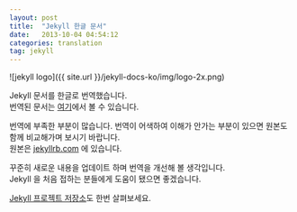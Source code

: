 ```yaml
---
layout: post
title:  "Jekyll 한글 문서"
date:   2013-10-04 04:54:12
categories: translation
tag: jekyll
---
```


![jekyll logo]({{ site.url }}/jekyll-docs-ko/img/logo-2x.png)

Jekyll 문서를 한글로 번역했습니다.  
번역된 문서는 [여기][jekyllrb-ko]에서 볼 수 있습니다.

번역에 부족한 부분이 많습니다. 번역이 어색하여 이해가 안가는 부분이 있으면 원본도 함께 비교해가며 보시기 바랍니다.  
원본은 [jekyllrb.com][jekyll-docs] 에 있습니다.

꾸준히 새로운 내용을 업데이트 하며 번역을 개선해 볼 생각입니다.  
Jekyll 을 처음 접하는 분들에게 도움이 됐으면 좋겠습니다.

[Jekyll 프로젝트 저장소][jekyll]도 한번 살펴보세요.

[jekyllrb-ko]: http://jekyllrb-ko.github.io
[jekyll]: https://github.com/jekyll/jekyll
[jekyll-docs]: http://jekyllrb.com
